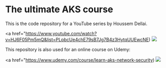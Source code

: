 # The ultimate AKS course

This is the code repository for a YouTube series by Houssem Dellai.

<a href="https://www.youtube.com/watch?v=HJ6F05Pm5mQ&list=PLpbcUe4chE79sB7Jg7B4z3HytqUUEwcNE) 
  ![](https://github.com/HoussemDellai/docker-kubernetes-course/blob/main/videos.jpg?raw=true)
</a>

This repository is also used for an online course on Udemy:

<a href="https://www.udemy.com/course/learn-aks-network-security) 
  ![](https://github.com/HoussemDellai/docker-kubernetes-course/blob/main/udemy.jpg?raw=true)
</a>
